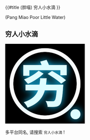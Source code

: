 {{#title (胖喵) 穷人小水滴 }}

(Pang Miao Poor Little Water)

## 穷人小水滴

![穷人小水滴 logo v2](./logo/p-logo-v2-256.png)

多平台同名, 请搜索 `穷人小水滴` !
